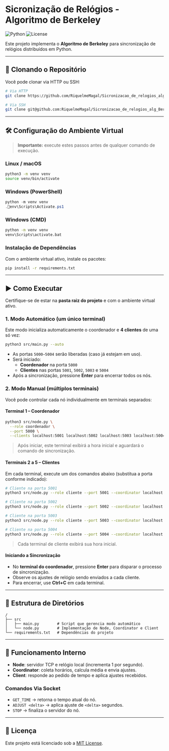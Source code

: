 # Sicronização de Relógios - Algoritmo de Berkeley

![Python](https://img.shields.io/badge/python-3.7%2B-blue) ![License](https://img.shields.io/badge/license-MIT-green)

Este projeto implementa o **Algoritmo de Berkeley** para sincronização de relógios distribuídos em Python.

---

## 🚀 Clonando o Repositório

Você pode clonar via HTTP ou SSH:

```bash
# Via HTTP
git clone https://github.com/RiquelmeMagal/Sicronizacao_de_relogios_alg_Berkeley.git

# Via SSH
git clone git@github.com:RiquelmeMagal/Sicronizacao_de_relogios_alg_Berkeley.git
```

---

## 🛠️ Configuração do Ambiente Virtual

> **Importante:** execute estes passos antes de qualquer comando de execução.

### Linux / macOS

```bash
python3 -m venv venv
source venv/bin/activate
```

### Windows (PowerShell)

```powershell
python -m venv venv
.env\Scripts\Activate.ps1
```

### Windows (CMD)

```cmd
python -m venv venv
venv\Scripts\activate.bat
```

### Instalação de Dependências

Com o ambiente virtual ativo, instale os pacotes:

```bash
pip install -r requirements.txt
```

---

## ▶️ Como Executar

Certifique-se de estar na **pasta raiz do projeto** e com o ambiente virtual ativo.

### 1. Modo Automático (um único terminal)

Este modo inicializa automaticamente o coordenador e **4 clientes** de uma só vez:

```bash
python3 src/main.py --auto
```

- As portas `5000–5004` serão liberadas (caso já estejam em uso).
- Será iniciado:
  - **Coordenador** na porta `5000`
  - **Clientes** nas portas `5001`, `5002`, `5003` e `5004`
- Após a sincronização, pressione **Enter** para encerrar todos os nós.

### 2. Modo Manual (múltiplos terminais)

Você pode controlar cada nó individualmente em terminais separados:

#### Terminal 1 – Coordenador

```bash
python3 src/node.py \
  --role coordenador \
  --port 5000 \
  --clients localhost:5001 localhost:5002 localhost:5003 localhost:5004
```

> Após iniciar, este terminal exibirá a hora inicial e aguardará o comando de sincronização.

#### Terminais 2 a 5 – Clientes

Em cada terminal, execute um dos comandos abaixo (substitua a porta conforme indicado):

```bash
# Cliente na porta 5001
python3 src/node.py --role cliente --port 5001 --coordinator localhost:5000

# Cliente na porta 5002
python3 src/node.py --role cliente --port 5002 --coordinator localhost:5000

# Cliente na porta 5003
python3 src/node.py --role cliente --port 5003 --coordinator localhost:5000

# Cliente na porta 5004
python3 src/node.py --role cliente --port 5004 --coordinator localhost:5000
```

> Cada terminal de cliente exibirá sua hora inicial.

#### Iniciando a Sincronização

- No **terminal do coordenador**, pressione **Enter** para disparar o processo de sincronização.
- Observe os ajustes de relógio sendo enviados a cada cliente.
- Para encerrar, use **Ctrl+C** em cada terminal.

---

## 📁 Estrutura de Diretórios

```
/
├── src
│   ├── main.py        # Script que gerencia modo automático
│   └── node.py        # Implementação de Node, Coordinator e Client
└── requirements.txt   # Dependências do projeto
```

---

## 🤖 Funcionamento Interno

- **Node**: servidor TCP e relógio local (incrementa 1 por segundo).
- **Coordinator**: coleta horários, calcula média e envia ajustes.
- **Client**: responde ao pedido de tempo e aplica ajustes recebidos.

### Comandos Via Socket

- `GET_TIME` → retorna o tempo atual do nó.
- `ADJUST <delta>` → aplica ajuste de `<delta>` segundos.
- `STOP` → finaliza o servidor do nó.

---

## 📜 Licença

Este projeto está licenciado sob a [MIT License](LICENSE).